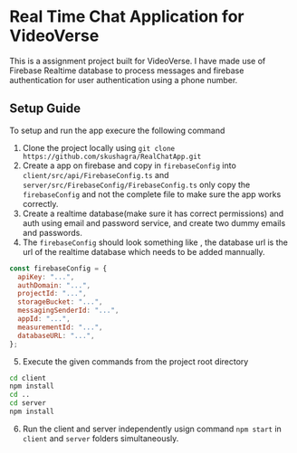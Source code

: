 # Real Time Chat Application for VideoVerse

This is a assignment project built for VideoVerse. I have made use of Firebase Realtime database to process messages and firebase authentication for user authentication using a phone number.


## Setup Guide

To setup and run the app execure the following command

1. Clone the project locally using `git clone https://github.com/skushagra/RealChatApp.git`
2. Create a app on firebase and copy in `firebaseConfig` into `client/src/api/FirebaseConfig.ts` and `server/src/FirebaseConfig/FirebaseConfig.ts` only copy the `firebaseConfig` and not the complete file to make sure the app works correctly.
3. Create a realtime database(make sure it has correct permissions) and auth using email and password service, and create two dummy emails and passwords.
4. The `firebaseConfig` should look something like , the database url is the url of the realtime database which needs to be added mannually.
```JavaScript
const firebaseConfig = {
  apiKey: "...",
  authDomain: "...",
  projectId: "...",
  storageBucket: "...",
  messagingSenderId: "...",
  appId: "...",
  measurementId: "...",
  databaseURL: "...",
};
```
5. Execute the given commands from the project root directory
```BASH
cd client
npm install
cd ..
cd server
npm install
```
6. Run the client and server independently usign command `npm start` in `client` and `server` folders simultaneously.
